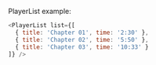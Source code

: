 PlayerList example:

```js
<PlayerList list={[
  { title: 'Chapter 01', time: '2:30' },
  { title: 'Chapter 02', time: '5:50' },
  { title: 'Chapter 03', time: '10:33' }
]} />
```